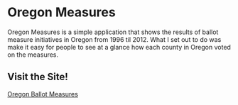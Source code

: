Oregon Measures
===============

Oregon Measures is a simple application that shows the results of ballot measure initiatives in Oregon from 1996 til 2012.  What I set out to do was make it easy for people to see at a glance how each county in Oregon voted on the measures.

## Visit the Site!
[Oregon Ballot Measures](http://measures.travishathaway.com)

